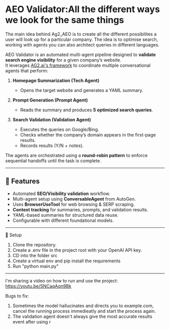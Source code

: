 # AEO Validator:All the different ways we look for the same things

The main idea behind Ag2_AEO is to create all the different possibilites a user will look up for a particular company. The idea is to optimise search, working with agents you can also architect queries in different languages.


AEO Validator is an automated multi-agent pipeline designed to **validate search engine visibility** for a given company’s website.  
It leverages [AG2.ai's framework](https://ag2.ai/#hero) to coordinate multiple conversational agents that perform:

1. **Homepage Summarization (Tech Agent)**  
   - Opens the target website and generates a YAML summary.  

2. **Prompt Generation (Prompt Agent)**  
   - Reads the summary and produces **5 optimized search queries**.  

3. **Search Validation (Validation Agent)**  
   - Executes the queries on Google/Bing.  
   - Checks whether the company’s domain appears in the first-page results.  
   - Records results (Y/N + notes).  

The agents are orchestrated using a **round-robin pattern** to enforce sequential handoffs until the task is complete.

---

## 🚀 Features
- Automated **SEO/Visibility validation** workflow.
- Multi-agent setup using **ConversableAgent** from AutoGen.
- Uses **BrowserUseTool** for web browsing & SERP scraping.
- **Context tracking** for summaries, prompts, and validation results.
- YAML-based summaries for structured data reuse.
- Configurable with different foundational models.

---
🔑 Setup
1. Clone the repository.
2. Create a .env file in the project root with your OpenAI API key.
3. CD into the folder src
4. Create a virtual env and pip install the requirements
5. Run "python main.py"

---
I'm sharing a video on how to run and use the project:
https://youtu.be/SNCaqAqn9Bk

Bugs to fix:
1. Sometimes the model hallucinates and directs you to example.com, cancel the running process immedieatly and start the process again.
2. The validation agent doesn't always give the most accurate results event after using r

